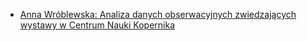 - [Anna Wróblewska: Analiza danych obserwacyjnych zwiedzających wystawy w Centrum Nauki Kopernika ](https://docs.google.com/presentation/d/1Lb5YqAGBVuLT-9FaXL98I6XpmUvnoqjy9DCR57H-fa8/edit#slide=id.p3)
